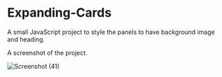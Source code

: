 # Expanding-Cards


A small JavaScript project to style the panels to have background image and heading.

A screenshot of the project.


![Screenshot (41)](https://user-images.githubusercontent.com/43684497/126047656-eb75b8cc-786b-4731-a506-e2b989125684.png)


